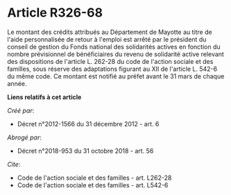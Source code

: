 # Article R326-68

Le montant des crédits attribués au Département de Mayotte au titre de l'aide personnalisée de retour à l'emploi est arrêté
par le président du conseil de gestion du Fonds national des solidarités actives en fonction du nombre prévisionnel de
bénéficiaires du revenu de solidarité active relevant des dispositions de l'article L. 262-28 du code de l'action sociale et
des familles, sous réserve des adaptations figurant au XII de l'article L. 542-6 du même code. Ce montant est notifié au
préfet avant le 31 mars de chaque année.

**Liens relatifs à cet article**

_Créé par_:

  - Décret n°2012-1566 du 31 décembre 2012 - art. 6

_Abrogé par_:

  - Décret n°2018-953 du 31 octobre 2018 - art. 56

_Cite_:

  - Code de l'action sociale et des familles - art. L262-28
  - Code de l'action sociale et des familles - art. L542-6
